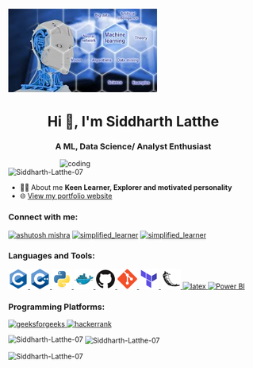 ![logo](https://github.com/Siddharth-Latthe-07/Siddharth-Latthe-07/blob/main/github.jpg)
<h1 align="center">Hi 👋, I'm Siddharth Latthe</h1>
<h3 align="center">A ML, Data Science/ Analyst Enthusiast</h3>

<img align="right" alt="coding" width="400" src="https://user-images.githubusercontent.com/55389276/140866485-8fb1c876-9a8f-4d6a-98dc-08c4981eaf70.gif">

<p align="left"> <img src="https://komarev.com/ghpvc/?username=Siddharth-Latthe-07&label=Profile%20views&color=0e75b6&style=flat" alt="Siddharth-Latthe-07" /> </p>

- 👨‍💻 About me  **Keen Learner, Explorer and motivated personality**
- 🌐 [View my portfolio website](https://siddharth-latthe-07.github.io/my-portfolio.github.io/#)

<h3 align="left">Connect with me:</h3>
<p align="left">
<a href="https://linkedin.com/in/siddharth-latthe" target="blank"><img align="center" src="https://raw.githubusercontent.com/rahuldkjain/github-profile-readme-generator/master/src/images/icons/Social/linked-in-alt.svg" alt="ashutosh mishra" height="30" width="40" /></a>
<a href="https://instagram.com/sidd_latthe" target="blank"><img align="center" src="https://raw.githubusercontent.com/rahuldkjain/github-profile-readme-generator/master/src/images/icons/Social/instagram.svg" alt="simplified_learner" height="30" width="40" /></a>
<a href="https://www.facebook.com/siddharth.latthe" target="blank"><img align="center" src="https://raw.githubusercontent.com/rahuldkjain/github-profile-readme-generator/master/src/images/icons/Social/facebook.svg" alt="simplified_learner" height="30" width="40" /></a>
</p>

<h3 align="left">Languages and Tools:</h3>
<p align="left"> <a href="https://www.cprogramming.com/" target="_blank" rel="noreferrer"> <img src="https://raw.githubusercontent.com/devicons/devicon/master/icons/c/c-original.svg" alt="c" width="40" height="40"/> </a> <a href="https://www.w3schools.com/cpp/" target="_blank" rel="noreferrer"> <img src="https://raw.githubusercontent.com/devicons/devicon/master/icons/cplusplus/cplusplus-original.svg" alt="cplusplus" width="40" height="40"/> </a>   <a href="https://www.python.org" target="_blank" rel="noreferrer"> <img src="https://raw.githubusercontent.com/devicons/devicon/master/icons/python/python-original.svg" alt="python" width="40" height="40"/> </a>
<a href="https://www.docker.com/" target="_blank" rel="noreferrer"> 
        <img src="https://raw.githubusercontent.com/devicons/devicon/master/icons/docker/docker-original.svg" alt="docker" width="40" height="40"/> 
    </a> <a href="https://github.com/" target="_blank" rel="noreferrer"> 
        <img src="https://raw.githubusercontent.com/devicons/devicon/master/icons/github/github-original.svg" alt="github" width="40" height="40"/> 
    </a> <a href="https://git-scm.com/" target="_blank" rel="noreferrer"> 
    <img src="https://raw.githubusercontent.com/devicons/devicon/master/icons/git/git-original.svg" alt="git" width="40" height="40"/> 
</a> <a href="https://www.terraform.io/" target="_blank" rel="noreferrer"> 
        <img src="https://raw.githubusercontent.com/devicons/devicon/master/icons/terraform/terraform-original.svg" alt="terraform" width="40" height="40"/> 
    </a> <a href="https://flask.palletsprojects.com/" target="_blank" rel="noreferrer"> 
        <img src="https://raw.githubusercontent.com/devicons/devicon/master/icons/flask/flask-original.svg" alt="flask" width="40" height="40"/> 
    </a> <a href="https://www.latex-project.org/" target="_blank" rel="noreferrer"> 
        <img src="https://cdn.jsdelivr.net/gh/devicons/devicon/icons/latex/latex-original.svg" alt="latex" width="40" height="40"/> 
    </a> <a href="https://powerbi.microsoft.com/" target="_blank" rel="noreferrer">
    <img src="https://upload.wikimedia.org/wikipedia/commons/c/cf/New_Power_BI_Logo.svg" alt="Power BI" width="40" height="40"/>
</a></p>

<h3 align="left"> Programming Platforms:</h3>
<p align="left">
    <a href="https://www.geeksforgeeks.org/user/siddharth5n3h/" target="_blank" rel="noreferrer"> 
        <img src="https://upload.wikimedia.org/wikipedia/commons/4/43/GeeksforGeeks.svg" alt="geeksforgeeks" width="40" height="40"/>
    </a> <a href="https://www.hackerrank.com/profile/siddharthlatthe" target="_blank" rel="noreferrer"> 
    <img src="https://upload.wikimedia.org/wikipedia/commons/6/65/HackerRank_logo.png" alt="hackerrank" width="40" height="40"/>
</a></p>

<p><img align="left" src="https://github-readme-stats.vercel.app/api/top-langs?username=Siddharth-Latthe-07&show_icons=true&locale=en&layout=compact" alt="Siddharth-Latthe-07" /></p>

<p>&nbsp;<img align="center" src="https://github-readme-stats.vercel.app/api?username=Siddharth-Latthe-07&show_icons=true&locale=en" alt="Siddharth-Latthe-07" /></p>

<p><img align="center" src="https://github-readme-streak-stats.herokuapp.com/?user=Siddharth-Latthe-07&" alt="Siddharth-Latthe-07" /></p>
